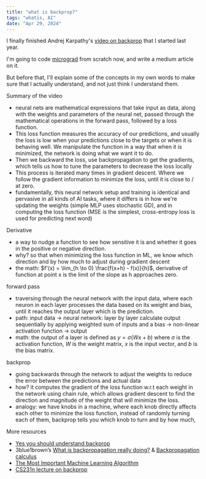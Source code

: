 ```yaml
---
title: "what is backprop?"
tags: "whatis, AI"
date: "Apr 29, 2024"
---
```


I finally finished Andrej Karpathy's [video on backprop](https://www.youtube.com/watch?v=VMj-3S1tku0) that I started last year.

I'm going to code [micrograd](https://github.com/karpathy/micrograd) from scratch now, and write a medium article on it.

But before that, I'll explain some of the concepts in my own words to make sure that I actually understand, and not just think I understand them.

Summary of the video

- neural nets are mathematical expressions that take input as data, along with the weights and parameters of the neural net, passed through the mathematical operations in the forward pass, followed by a loss function.
- This loss function measures the accuracy of our predictions, and usually the loss is low when your predictions close to the targets or when it is behaving well. We manipulate the function in a way that when it is minimized, the network is doing what we want it to do.
- Then we backward the loss, use backpropagation to get the gradients, which tells us how to tune the parameters to decrease the loss locally
- This process is iterated many times in gradient descent. Where we follow the gradient information to minimize the loss, until it is close to / at zero.
- fundamentally, this neural network setup and training is identical and pervasive in all kinds of AI tasks, where it differs is in how we're updating the weights (simple MLP uses stochastic GD), and in computing the loss function (MSE is the simplest, cross-entropy loss is used for predicting next word)

Derivative

- a way to nudge a function to see how sensitive it is and whether it goes in the positive or negative direction.
- why? so that when minimizing the loss function in ML, we know which direction and by how much to adjust during gradient descent
- the math: $f'(x) = \lim_{h \to 0} \frac{f(x+h) - f(x)}{h}$, derivative of function at point x is the limit of the slope as h approaches zero.

forward pass

- traversing through the neural network with the input data, where each neuron in each layer processes the data based on its weight and bias, until it reaches the output layer which is the prediction.
- path: input data -> neural network: layer by layer calculate output sequentially by applying weighted sum of inputs and a bias -> non-linear activation function -> output
- math: the output of a layer is defined as $y = \sigma(Wx + b)$ where $\sigma$ is the activation function, $W$ is the weight matrix, $x$ is the input vector, and $b$ is the bias matrix.

backprop

- going backwards through the network to adjust the weights to reduce the error between the predictions and actual data
- how? it computes the gradient of the loss function w.r.t each weight in the network using chain rule, which allows gradient descent to find the direction and magnitude of the weight that will minimize the loss.
- analogy: we have knobs in a machine, where each knob directly affects each other to minimize the loss function, instead of randomly turning each of them, backprop tells you which knob to turn and by how much,

More resources

- [Yes you should understand backprop](https://karpathy.medium.com/yes-you-should-understand-backprop-e2f06eab496b)
- 3blue1brown’s [What is backpropagation really doing?](https://www.youtube.com/watch?v=Ilg3gGewQ5U) & [Backpropagation calculus](https://www.youtube.com/watch?v=tIeHLnjs5U8)
- [The Most Important Machine Learning Algorithm](https://www.youtube.com/watch?v=SmZmBKc7Lrs)
- [CS231n lecture on backprop](https://cs231n.github.io/optimization-2/)
